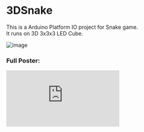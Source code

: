 # 3DSnake
This is a Arduino Platform IO project for Snake game.  
It runs on 3D 3x3x3 LED Cube.


![image](https://user-images.githubusercontent.com/46872913/224579110-f7cf16dd-1fd5-4426-9656-2a24803420be.png)

### Full Poster:
![3d Snake Maarten Behn.pdf](https://github.com/Stroby241/3DSnake/files/9332007/3d.Snake.Maarten.Behn.pdf)
